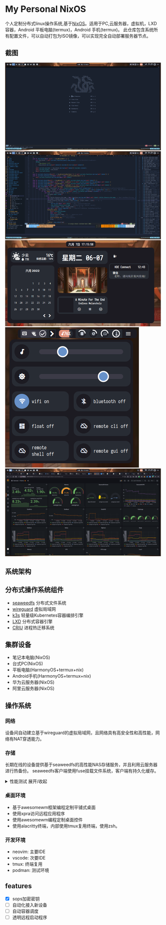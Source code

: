 # My Personal NixOS
个人定制分布式linux操作系统,基于[NixOS](https://nixos.org/)。适用于PC,云服务器，虚拟机，LXD容器，Android 平板电脑(termux)，Android 手机(termux)。
此仓库包含系统所有配置文件，可以自动打包为ISO镜像，可以实现完全自动部署服务器节点。

## 截图

![neovim](./static/vim-boost.png)
![neovim](./static/vim.png)
![awesomewm](./static/info_center.png)
![awesomewm](./static/control_center.png)
![集群监控](./static/cloud-monitor.png)

## 系统架构

## 分布式操作系统组件
- [seaweedfs](https://github.com/chrislusf/seaweedfs) 分布式文件系统
- [wireguard](https://www.wireguard.com/) 虚拟局域网
- [k3s](https://k3s.io/) 轻量级Kubernetes容器编排引擎
- [LXD](https://linuxcontainers.org/) 分布式容器引擎
- [CRIU](https://criu.org/) 进程热迁移系统

## 集群设备
- 笔记本电脑(NixOS)
- 台式PC(NixOS)
- 平板电脑(HarmonyOS+termux+nix)
- Android手机(HarmonyOS+termux+nix)
- 华为云服务器(NixOS)
- 阿里云服务器(NixOS)

## 操作系统
### 网络
设备间自动建立基于wireguard的虚拟局域网，且网络具有高安全性和高性能，网络有NAT穿透能力。
### 存储
长期在线的设备提供基于seaweedfs的高性能NAS存储服务，并且利用云服务器进行热备份。
seaweedfs客户端使用fuse挂载文件系统，客户端有持久化缓存。
<details><summary>性能测试 展开/收起</summary>
<pre><code> 
$ fio -numjobs=2 -direct=1 -ioengine=libaio -sync=1 -rw=randread -bs=16k -size=64G -time_based -runtime=60 -name=Fio -directory=mount
Jobs: 1 (f=1): [X(1),r(1)][100.0%][r=635MiB/s][r=40.6k IOPS][eta 00m:00s]
Fio: (groupid=0, jobs=1): err= 5 (file:io_u.c:1841, func=io_u error, error=Input/output error): pid=25468: Mon Nov 15 17:46:16 2021
  cpu          : usr=0.00%, sys=0.00%, ctx=2, majf=0, minf=20
  IO depths    : 1=100.0%, 2=0.0%, 4=0.0%, 8=0.0%, 16=0.0%, 32=0.0%, >=64=0.0%
     submit    : 0=0.0%, 4=100.0%, 8=0.0%, 16=0.0%, 32=0.0%, 64=0.0%, >=64=0.0%
     complete  : 0=50.0%, 4=50.0%, 8=0.0%, 16=0.0%, 32=0.0%, 64=0.0%, >=64=0.0%
     issued rwts: total=1,0,0,0 short=0,0,0,0 dropped=0,0,0,0
     latency   : target=0, window=0, percentile=100.00%, depth=1
Fio: (groupid=0, jobs=1): err= 0: pid=25469: Mon Nov 15 17:46:16 2021
  read: IOPS=40.6k, BW=635MiB/s (666MB/s)(37.2GiB/60001msec)
    slat (usec): min=14, max=3389, avg=23.70, stdev=26.92
    clat (nsec): min=319, max=907298, avg=403.04, stdev=902.99
     lat (usec): min=14, max=3390, avg=24.20, stdev=27.03
    clat percentiles (nsec):
     |  1.00th=[  338],  5.00th=[  342], 10.00th=[  346], 20.00th=[  350],
     | 30.00th=[  354], 40.00th=[  354], 50.00th=[  358], 60.00th=[  366],
     | 70.00th=[  374], 80.00th=[  402], 90.00th=[  548], 95.00th=[  596],
     | 99.00th=[  692], 99.50th=[ 1032], 99.90th=[ 1736], 99.95th=[ 5856],
     | 99.99th=[20352]
   bw (  KiB/s): min=615392, max=677984, per=100.00%, avg=650262.86, stdev=11238.15, samples=119
   iops        : min=38462, max=42374, avg=40641.43, stdev=702.38, samples=119
  lat (nsec)   : 500=89.38%, 750=9.82%, 1000=0.28%
  lat (usec)   : 2=0.44%, 4=0.02%, 10=0.01%, 20=0.04%, 50=0.01%
  lat (usec)   : 100=0.01%, 250=0.01%, 500=0.01%, 750=0.01%, 1000=0.01%
  cpu          : usr=3.99%, sys=12.62%, ctx=2439734, majf=0, minf=18
  IO depths    : 1=100.0%, 2=0.0%, 4=0.0%, 8=0.0%, 16=0.0%, 32=0.0%, >=64=0.0%
     submit    : 0=0.0%, 4=100.0%, 8=0.0%, 16=0.0%, 32=0.0%, 64=0.0%, >=64=0.0%
     complete  : 0=0.0%, 4=100.0%, 8=0.0%, 16=0.0%, 32=0.0%, 64=0.0%, >=64=0.0%
     issued rwts: total=2438088,0,0,0 short=0,0,0,0 dropped=0,0,0,0
     latency   : target=0, window=0, percentile=100.00%, depth=1
</code></pre>
</details>

### 桌面环境
- 基于awesomewm框架编程定制平铺式桌面
- 使用xpra访问远程应用程序
- 使用awesomewm编程定制桌面控件
- 使用alacritty终端，内部使用tmux复用终端，使用zsh。
### 开发环境
- neovim: 主要IDE
- vscode: 次要IDE
- tmux: 终端复用
- podman: 测试环境

## features
- [x] sops加密密钥
- [ ] 自动化接入新设备
- [ ] 自动容器调度
- [ ] 透明远程启动程序
